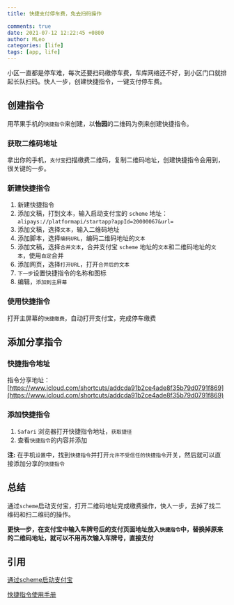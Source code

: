```yaml
---
title: 快捷支付停车费，免去扫码操作

comments: true
date: 2021-07-12 12:22:45 +0800
author: MLeo
categories: [life] 
tags: [app, life]
---
```


小区一直都是停车难，每次还要扫码缴停车费，车库网络还不好，到小区门口就排起长队扫码。快人一步，创建快捷指令，一键支付停车费。

## 创建指令

用苹果手机的`快捷指令`来创建，以**怡园**的二维码为例来创建快捷指令。

### 获取二维码地址

拿出你的手机，`支付宝`扫描缴费二维码，复制二维码地址，创建快捷指令会用到，很关键的一步。

### 新建快捷指令

1. 新建快捷指令
2. 添加文稿，打到文本，输入启动支付宝的 `scheme` 地址：`alipays://platformapi/startapp?appId=20000067&url=`
3. 添加文稿，选择`文本`，输入二维码地址
4. 添加脚本，选择`编码URL`，编码二维码地址的`文本`
5. 添加文稿，选择`合并文本`，合并支付宝 `scheme` 地址的`文本`和二维码地址的`文本`，使用`自定`合并
6. 添加网页，选择`打开URL`，打开`合并后的文本`
7. `下一步`设置快捷指令的名称和图标
8. 编辑，`添加到主屏幕`

### 使用快捷指令

打开主屏幕的`快捷缴费`，自动打开支付宝，完成停车缴费

## 添加分享指令

### 快捷指令地址

指令分享地址：[https://www.icloud.com/shortcuts/addcda91b2ce4ade8f35b79d0791f869](https://www.icloud.com/shortcuts/addcda91b2ce4ade8f35b79d0791f869)

### 添加快捷指令

1. `Safari` 浏览器打开快捷指令地址，`获取捷径`
2. 查看`快捷指令`的内容并添加

**注:** 在手机`设置`中，找到`快捷指令`并打开`允许不受信任的快捷指令`开关，然后就可以直接添加分享的`快捷指令`

## 总结

通过`scheme`启动支付宝，打开二维码地址完成缴费操作，快人一步，去掉了找二维码和扫二维码的操作。

**更快一步，在支付宝中输入车牌号后的支付页面地址放入`快捷指令`中，替换掉原来的二维码地址，就可以不用再次输入车牌号，直接支付**

## 引用

[通过scheme启动支付宝](https://myjsapi.alipay.com/jsapi/h5app-lifecycle.html#4__E9_80_9A_E8_BF_87scheme_E5_90_AF_E5_8A_A8)

[快捷指令使用手册](https://support.apple.com/zh-cn/guide/shortcuts/welcome/ios)